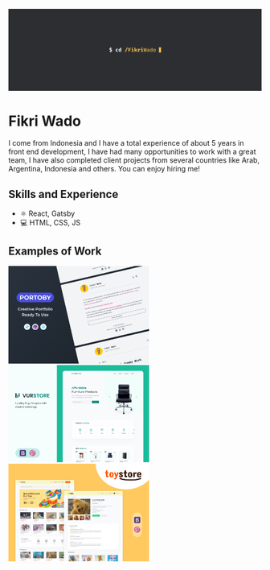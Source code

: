 ![Fikri Wado](https://github.com/fikriwado/fikriwado/blob/main/assets/banner.jpg)

# Fikri Wado
I come from Indonesia and I have a total experience of about 5 years in front end development, I have had many opportunities to work with a great team, I have also completed client projects from several countries like Arab, Argentina, Indonesia and others. You can enjoy hiring me!

## Skills and Experience
* ⚛ React, Gatsby
* 💻 HTML, CSS, JS

## Examples of Work
<img src="https://github.com/fikriwado/fikriwado/blob/main/assets/works/1.jpg" width="280" > <img src="https://github.com/fikriwado/fikriwado/blob/main/assets/works/2.jpg" width="280" > <img src="https://github.com/fikriwado/fikriwado/blob/main/assets/works/3.jpg" width="280" >